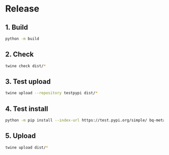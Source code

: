 # Release

## 1. Build

```bash
python -m build
```

## 2. Check

```bash
twine check dist/*
```

## 3. Test upload

```bash
twine upload --repository testpypi dist/*
```

## 4. Test install

```bash
python -m pip install --index-url https://test.pypi.org/simple/ bq-meta
```

## 5. Upload

```bash
twine upload dist/*
```
